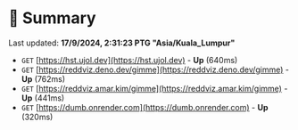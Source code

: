 # 📖 Summary
Last updated: **17/9/2024, 2:31:23 PTG "Asia/Kuala_Lumpur"**

- `GET` [https://hst.ujol.dev](https://hst.ujol.dev) - **Up** (640ms)
- `GET` [https://reddviz.deno.dev/gimme](https://reddviz.deno.dev/gimme) - **Up** (762ms)
- `GET` [https://reddviz.amar.kim/gimme](https://reddviz.amar.kim/gimme) - **Up** (441ms)
- `GET` [https://dumb.onrender.com](https://dumb.onrender.com) - **Up** (320ms)
